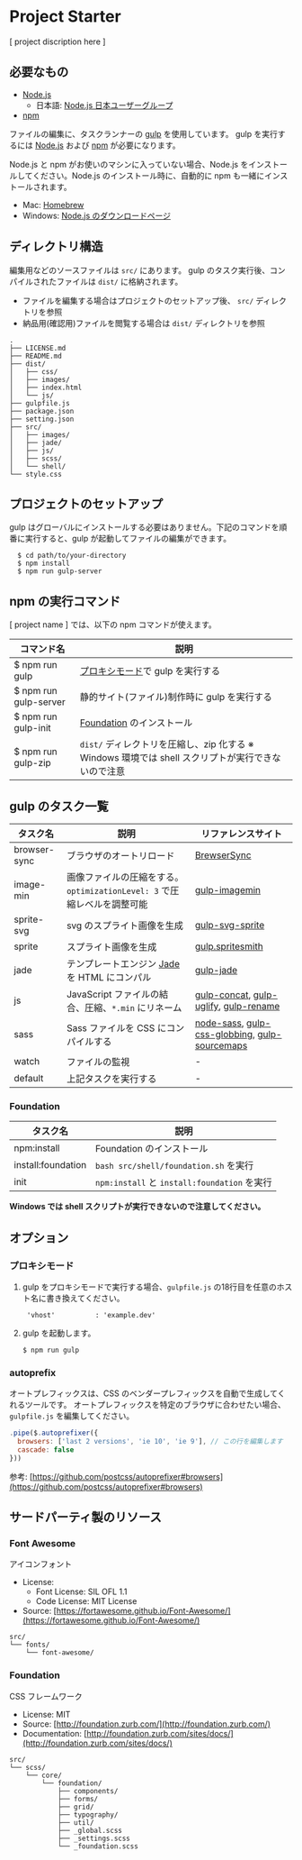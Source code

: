 Project Starter
============

[ project discription here ]

## 必要なもの

- [Node.js](https://nodejs.org/en/)
  - 日本語: [Node.js 日本ユーザーグループ](http://nodejs.jp/)
- [npm](https://www.npmjs.com/)

ファイルの編集に、タスクランナーの [gulp](http://gulpjs.com/) を使用しています。
gulp を実行するには [Node.js](https://nodejs.org/en/) および [npm](https://www.npmjs.com/) が必要になります。

Node.js と npm がお使いのマシンに入っていない場合、Node.js をインストールしてください。Node.js のインストール時に、自動的に npm も一緒にインストールされます。

- Mac: [Homebrew](http://brew.sh/index_ja.html)
- Windows: [Node.js のダウンロードページ](https://nodejs.org/en/download/)

## ディレクトリ構造

編集用などのソースファイルは `src/` にあります。 gulp のタスク実行後、コンパイルされたファイルは `dist/` に格納されます。

- ファイルを編集する場合はプロジェクトのセットアップ後、 `src/` ディレクトリを参照
- 納品用(確認用)ファイルを閲覧する場合は `dist/` ディレクトリを参照

~~~
.
├── LICENSE.md
├── README.md
├── dist/
│   ├── css/
│   ├── images/
│   ├── index.html
│   └── js/
├── gulpfile.js
├── package.json
├── setting.json
├── src/
│   ├── images/
│   ├── jade/
│   ├── js/
│   ├── scss/
│   └── shell/
└── style.css
~~~

## プロジェクトのセットアップ

gulp はグローバルにインストールする必要はありません。下記のコマンドを順番に実行すると、gulp が起動してファイルの編集ができます。


      $ cd path/to/your-directory
      $ npm install 
      $ npm run gulp-server  

## npm の実行コマンド

[ project name ] では、以下の npm コマンドが使えます。

| コマンド名  | 説明  |
|---|---|
| $ npm run gulp | [プロキシモード](#プロキシモード)で gulp を実行する |
| $ npm run gulp-server | 静的サイト(ファイル)制作時に gulp を実行する |
| $ npm run gulp-init | [Foundation](#Foudndation) のインストール |
| $ npm run gulp-zip | `dist/` ディレクトリを圧縮し、zip 化する ※ Windows 環境では shell スクリプトが実行できないので注意 |

## gulp のタスク一覧

| タスク名  | 説明  | リファレンスサイト | 
|---|---|---|
| browser-sync | ブラウザのオートリロード | [BrewserSync](https://www.browsersync.io/) |
| image-min | 画像ファイルの圧縮をする。`optimizationLevel: 3` で圧縮レベルを調整可能 | [gulp-imagemin](https://github.com/sindresorhus/gulp-imagemin) |
| sprite-svg |  svg のスプライト画像を生成 | [gulp-svg-sprite](https://github.com/shakyshane/gulp-svg-sprites) | 
| sprite |  スプライト画像を生成 | [gulp.spritesmith](https://github.com/twolfson/gulp.spritesmith) | 
| jade | テンプレートエンジン [Jade](http://jade-lang.com/) を HTML にコンパル | [gulp-jade](https://github.com/phated/gulp-jade) | 
| js |  JavaScript ファイルの結合、圧縮、`*.min` にリネーム | [gulp-concat](https://github.com/contra/gulp-concat), [gulp-uglify](https://github.com/terinjokes/gulp-uglify), [gulp-rename](https://github.com/hparra/gulp-rename) | 
| sass | Sass ファイルを CSS にコンパイルする |[node-sass](https://github.com/sass/node-sass), [gulp-css-globbing](https://github.com/jsahlen/gulp-css-globbing), [gulp-sourcemaps](https://github.com/floridoo/gulp-sourcemaps)　|
| watch | ファイルの監視 |-|
| default | 上記タスクを実行する |-|

### Foundation

| タスク名  | 説明  |
|---|---|
| npm:install | Foundation のインストール |
| install:foundation | `bash src/shell/foundation.sh` を実行 |
| init | `npm:install` と `install:foundation` を実行 |

**Windows では shell スクリプトが実行できないので注意してください。**

## オプション

### プロキシモード

1. gulp をプロキシモードで実行する場合、`gulpfile.js` の18行目を任意のホスト名に書き換えてください。


        'vhost'          : 'example.dev'
    

1.  gulp を起動します。


        $ npm run gulp


### autoprefix

オートプレフィックスは、CSS のベンダープレフィックスを自動で生成してくれるツールです。
オートプレフィックスを特定のブラウザに合わせたい場合、`gulpfile.js` を編集してください。

```javascript
.pipe($.autoprefixer({
  browsers: ['last 2 versions', 'ie 10', 'ie 9'], // この行を編集します
  cascade: false
}))
```
参考: [https://github.com/postcss/autoprefixer#browsers](https://github.com/postcss/autoprefixer#browsers)


## サードパーティ製のリソース

### Font Awesome

アイコンフォント

- License:
  - Font License: SIL OFL 1.1
  - Code License: MIT License
- Source: [https://fortawesome.github.io/Font-Awesome/](https://fortawesome.github.io/Font-Awesome/)

~~~
src/
└── fonts/
    └── font-awesome/
~~~

### Foundation

CSS フレームワーク

- License: MIT
- Source: [http://foundation.zurb.com/](http://foundation.zurb.com/)
- Documentation: [http://foundation.zurb.com/sites/docs/](http://foundation.zurb.com/sites/docs/)

~~~
src/
└── scss/
    └── core/
        └── foundation/
            ├── components/
            ├── forms/
            ├── grid/
            ├── typography/
            ├── util/
            ├── _global.scss
            ├── _settings.scss
            └── _foundation.scss
~~~
